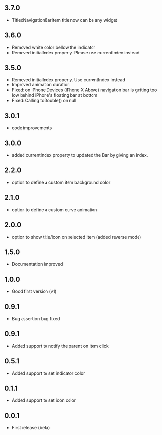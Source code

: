 ## 3.7.0

* TitledNavigationBarItem title now can be any widget


## 3.6.0

* Removed white color bellow the indicator
* Removed initialIndex property. Please use currentIndex instead

## 3.5.0

* Removed initialIndex property. Use currentIndex instead
* Improved animation duration
* Fixed: on iPhone Devices (iPhone X Above) navigation bar is getting too low behind iPhone's floating bar at bottom
* Fixed: Calling toDouble() on null

## 3.0.1

* code improvements

## 3.0.0

* added currentIndex property to updated the Bar by giving an index.

## 2.2.0

* option to define a custom item background color

## 2.1.0

* option to define a custom curve animation

## 2.0.0

* option to show title/icon on selected item (added reverse mode)

## 1.5.0

* Documentation improved

## 1.0.0

* Good first version (v1)

## 0.9.1

* Bug assertion bug fixed

## 0.9.1

* Added support to notify the parent on item click

## 0.5.1

* Added support to set indicator color

## 0.1.1

* Added support to set icon color

## 0.0.1

* First release (beta)
